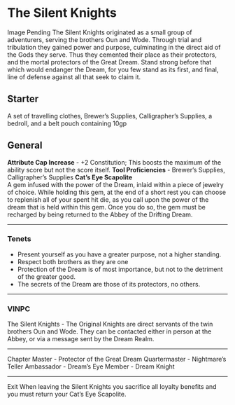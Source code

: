 The Silent Knights
==================

Image Pending  The Silent Knights originated as a small group of adventurers, serving the brothers Oun and Wode. Through trial and tribulation they gained power and purpose, culminating in the direct aid of the Gods they serve. Thus they cemented their place as their protectors, and the mortal protectors of the Great Dream. Stand strong before that which would endanger the Dream, for you few stand as its first, and final, line of defense against all that seek to claim it. 

Starter
-------

A set of travelling clothes, Brewer’s Supplies, Calligrapher’s Supplies, a bedroll, and a belt pouch containing 10gp 

General
-------

**Attribute Cap Increase** \- +2 Constitution; This boosts the maximum of the ability score but not the score itself.  **Tool Proficiencies** \- Brewer’s Supplies, Calligrapher’s Supplies  **Cat’s Eye Scapolite**  
A gem infused with the power of the Dream, inlaid within a piece of jewelry of choice. While holding this gem, at the end of a short rest you can choose to replenish all of your spent hit die, as you call upon the power of the dream that is held within this gem. Once you do so, the gem must be recharged by being returned to the Abbey of the Drifting Dream. 

* * *

### Tenets

* Present yourself as you have a greater purpose, not a higher standing.
* Respect both brothers as they are one
* Protection of the Dream is of most importance, but not to the detriment of the greater good.
* The secrets of the Dream are those of its protectors, no others.

* * *

### VINPC

The Silent Knights - The Original Knights are direct servants of the twin brothers Oun and Wode. They can be contacted either in person at the Abbey, or via a message sent by the Dream Realm. 

* * *

Chapter Master - Protector of the Great Dream  Quartermaster - Nightmare’s Teller  Ambassador - Dream’s Eye  Member - Dream Knight 

* * *

Exit When leaving the Silent Knights you sacrifice all loyalty benefits and you must return your Cat’s Eye Scapolite.
